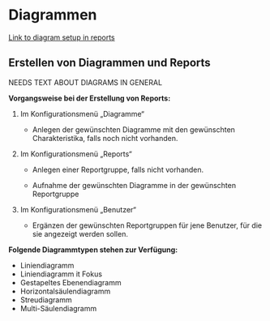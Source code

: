# Diagrammen

[Link to diagram setup in reports](http://documentation-de.readthedocs.io/de/latest/module.html#erstellen-von-diagrammen-und-reports)

## Erstellen von Diagrammen und Reports

NEEDS TEXT ABOUT DIAGRAMS IN GENERAL

**Vorgangsweise bei der Erstellung von Reports:**

1. Im Konfigurationsmenü „Diagramme“

   * Anlegen der gewünschten Diagramme mit den gewünschten Charakteristika, falls noch nicht vorhanden.

2. Im Konfigurationsmenü „Reports“

   * Anlegen einer Reportgruppe, falls nicht vorhanden.

   * Aufnahme der gewünschten Diagramme in der gewünschten Reportgruppe

3. Im Konfigurationsmenü „Benutzer“

   * Ergänzen der gewünschten Reportgruppen für jene Benutzer, für die sie angezeigt werden sollen.

**Folgende Diagrammtypen stehen zur Verfügung:**

* Liniendiagramm
* Liniendiagramm it Fokus
* Gestapeltes Ebenendiagramm
* Horizontalsäulendiagramm
* Streudiagramm
* Multi-Säulendiagramm
